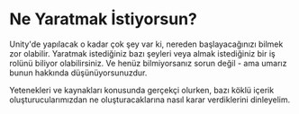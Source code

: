 # Ne Yaratmak İstiyorsun?

Unity'de yapılacak o kadar çok şey var ki, nereden başlayacağınızı bilmek zor olabilir. Yaratmak istediğiniz bazı şeyleri veya almak istediğiniz bir iş rolünü biliyor olabilirsiniz. Ve henüz bilmiyorsanız sorun değil - ama umarız bunun hakkında düşünüyorsunuzdur.

Yetenekleri ve kaynakları konusunda gerçekçi olurken, bazı köklü içerik oluşturucularımızdan ne oluşturacaklarına nasıl karar verdiklerini dinleyelim.
